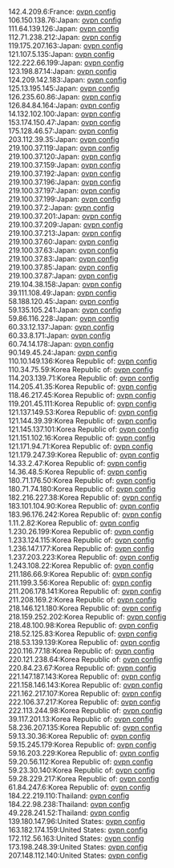 142.4.209.6:France: [ovpn config](vpn/142_4_209_6.ovpn)  
106.150.138.76:Japan: [ovpn config](vpn/106_150_138_76.ovpn)  
111.64.139.126:Japan: [ovpn config](vpn/111_64_139_126.ovpn)  
112.71.238.212:Japan: [ovpn config](vpn/112_71_238_212.ovpn)  
119.175.207.163:Japan: [ovpn config](vpn/119_175_207_163.ovpn)  
121.107.5.135:Japan: [ovpn config](vpn/121_107_5_135.ovpn)  
122.222.66.199:Japan: [ovpn config](vpn/122_222_66_199.ovpn)  
123.198.87.14:Japan: [ovpn config](vpn/123_198_87_14.ovpn)  
124.209.142.183:Japan: [ovpn config](vpn/124_209_142_183.ovpn)  
125.13.195.145:Japan: [ovpn config](vpn/125_13_195_145.ovpn)  
126.235.60.86:Japan: [ovpn config](vpn/126_235_60_86.ovpn)  
126.84.84.164:Japan: [ovpn config](vpn/126_84_84_164.ovpn)  
14.132.102.100:Japan: [ovpn config](vpn/14_132_102_100.ovpn)  
153.174.150.47:Japan: [ovpn config](vpn/153_174_150_47.ovpn)  
175.128.46.57:Japan: [ovpn config](vpn/175_128_46_57.ovpn)  
203.112.39.35:Japan: [ovpn config](vpn/203_112_39_35.ovpn)  
219.100.37.119:Japan: [ovpn config](vpn/219_100_37_119.ovpn)  
219.100.37.120:Japan: [ovpn config](vpn/219_100_37_120.ovpn)  
219.100.37.159:Japan: [ovpn config](vpn/219_100_37_159.ovpn)  
219.100.37.192:Japan: [ovpn config](vpn/219_100_37_192.ovpn)  
219.100.37.196:Japan: [ovpn config](vpn/219_100_37_196.ovpn)  
219.100.37.197:Japan: [ovpn config](vpn/219_100_37_197.ovpn)  
219.100.37.199:Japan: [ovpn config](vpn/219_100_37_199.ovpn)  
219.100.37.2:Japan: [ovpn config](vpn/219_100_37_2.ovpn)  
219.100.37.201:Japan: [ovpn config](vpn/219_100_37_201.ovpn)  
219.100.37.209:Japan: [ovpn config](vpn/219_100_37_209.ovpn)  
219.100.37.213:Japan: [ovpn config](vpn/219_100_37_213.ovpn)  
219.100.37.60:Japan: [ovpn config](vpn/219_100_37_60.ovpn)  
219.100.37.63:Japan: [ovpn config](vpn/219_100_37_63.ovpn)  
219.100.37.83:Japan: [ovpn config](vpn/219_100_37_83.ovpn)  
219.100.37.85:Japan: [ovpn config](vpn/219_100_37_85.ovpn)  
219.100.37.87:Japan: [ovpn config](vpn/219_100_37_87.ovpn)  
219.104.38.158:Japan: [ovpn config](vpn/219_104_38_158.ovpn)  
39.111.108.49:Japan: [ovpn config](vpn/39_111_108_49.ovpn)  
58.188.120.45:Japan: [ovpn config](vpn/58_188_120_45.ovpn)  
59.135.105.241:Japan: [ovpn config](vpn/59_135_105_241.ovpn)  
59.86.116.228:Japan: [ovpn config](vpn/59_86_116_228.ovpn)  
60.33.12.137:Japan: [ovpn config](vpn/60_33_12_137.ovpn)  
60.33.8.171:Japan: [ovpn config](vpn/60_33_8_171.ovpn)  
60.74.14.178:Japan: [ovpn config](vpn/60_74_14_178.ovpn)  
90.149.45.24:Japan: [ovpn config](vpn/90_149_45_24.ovpn)  
110.10.149.136:Korea Republic of: [ovpn config](vpn/110_10_149_136.ovpn)  
110.34.75.59:Korea Republic of: [ovpn config](vpn/110_34_75_59.ovpn)  
114.203.139.71:Korea Republic of: [ovpn config](vpn/114_203_139_71.ovpn)  
114.205.41.35:Korea Republic of: [ovpn config](vpn/114_205_41_35.ovpn)  
118.46.217.45:Korea Republic of: [ovpn config](vpn/118_46_217_45.ovpn)  
119.201.45.111:Korea Republic of: [ovpn config](vpn/119_201_45_111.ovpn)  
121.137.149.53:Korea Republic of: [ovpn config](vpn/121_137_149_53.ovpn)  
121.144.39.39:Korea Republic of: [ovpn config](vpn/121_144_39_39.ovpn)  
121.145.137.101:Korea Republic of: [ovpn config](vpn/121_145_137_101.ovpn)  
121.151.102.16:Korea Republic of: [ovpn config](vpn/121_151_102_16.ovpn)  
121.171.94.71:Korea Republic of: [ovpn config](vpn/121_171_94_71.ovpn)  
121.179.247.39:Korea Republic of: [ovpn config](vpn/121_179_247_39.ovpn)  
14.33.2.47:Korea Republic of: [ovpn config](vpn/14_33_2_47.ovpn)  
14.36.48.5:Korea Republic of: [ovpn config](vpn/14_36_48_5.ovpn)  
180.71.176.50:Korea Republic of: [ovpn config](vpn/180_71_176_50.ovpn)  
180.71.74.180:Korea Republic of: [ovpn config](vpn/180_71_74_180.ovpn)  
182.216.227.38:Korea Republic of: [ovpn config](vpn/182_216_227_38.ovpn)  
183.101.104.90:Korea Republic of: [ovpn config](vpn/183_101_104_90.ovpn)  
183.96.176.242:Korea Republic of: [ovpn config](vpn/183_96_176_242.ovpn)  
1.11.2.82:Korea Republic of: [ovpn config](vpn/1_11_2_82.ovpn)  
1.230.26.199:Korea Republic of: [ovpn config](vpn/1_230_26_199.ovpn)  
1.233.124.115:Korea Republic of: [ovpn config](vpn/1_233_124_115.ovpn)  
1.236.147.177:Korea Republic of: [ovpn config](vpn/1_236_147_177.ovpn)  
1.237.203.223:Korea Republic of: [ovpn config](vpn/1_237_203_223.ovpn)  
1.243.108.22:Korea Republic of: [ovpn config](vpn/1_243_108_22.ovpn)  
211.186.66.9:Korea Republic of: [ovpn config](vpn/211_186_66_9.ovpn)  
211.199.3.56:Korea Republic of: [ovpn config](vpn/211_199_3_56.ovpn)  
211.206.178.141:Korea Republic of: [ovpn config](vpn/211_206_178_141.ovpn)  
211.208.169.2:Korea Republic of: [ovpn config](vpn/211_208_169_2.ovpn)  
218.146.121.180:Korea Republic of: [ovpn config](vpn/218_146_121_180.ovpn)  
218.159.252.202:Korea Republic of: [ovpn config](vpn/218_159_252_202.ovpn)  
218.48.100.98:Korea Republic of: [ovpn config](vpn/218_48_100_98.ovpn)  
218.52.125.83:Korea Republic of: [ovpn config](vpn/218_52_125_83.ovpn)  
218.53.139.139:Korea Republic of: [ovpn config](vpn/218_53_139_139.ovpn)  
220.116.77.18:Korea Republic of: [ovpn config](vpn/220_116_77_18.ovpn)  
220.121.238.64:Korea Republic of: [ovpn config](vpn/220_121_238_64.ovpn)  
220.84.23.67:Korea Republic of: [ovpn config](vpn/220_84_23_67.ovpn)  
221.147.187.143:Korea Republic of: [ovpn config](vpn/221_147_187_143.ovpn)  
221.158.146.143:Korea Republic of: [ovpn config](vpn/221_158_146_143.ovpn)  
221.162.217.107:Korea Republic of: [ovpn config](vpn/221_162_217_107.ovpn)  
222.106.37.217:Korea Republic of: [ovpn config](vpn/222_106_37_217.ovpn)  
222.113.244.98:Korea Republic of: [ovpn config](vpn/222_113_244_98.ovpn)  
39.117.201.13:Korea Republic of: [ovpn config](vpn/39_117_201_13.ovpn)  
58.236.207.135:Korea Republic of: [ovpn config](vpn/58_236_207_135.ovpn)  
59.13.30.36:Korea Republic of: [ovpn config](vpn/59_13_30_36.ovpn)  
59.15.245.179:Korea Republic of: [ovpn config](vpn/59_15_245_179.ovpn)  
59.16.203.229:Korea Republic of: [ovpn config](vpn/59_16_203_229.ovpn)  
59.20.56.112:Korea Republic of: [ovpn config](vpn/59_20_56_112.ovpn)  
59.23.30.140:Korea Republic of: [ovpn config](vpn/59_23_30_140.ovpn)  
59.28.229.217:Korea Republic of: [ovpn config](vpn/59_28_229_217.ovpn)  
61.84.247.6:Korea Republic of: [ovpn config](vpn/61_84_247_6.ovpn)  
184.22.219.110:Thailand: [ovpn config](vpn/184_22_219_110.ovpn)  
184.22.98.238:Thailand: [ovpn config](vpn/184_22_98_238.ovpn)  
49.228.241.52:Thailand: [ovpn config](vpn/49_228_241_52.ovpn)  
139.180.147.96:United States: [ovpn config](vpn/139_180_147_96.ovpn)  
163.182.174.159:United States: [ovpn config](vpn/163_182_174_159.ovpn)  
172.112.56.163:United States: [ovpn config](vpn/172_112_56_163.ovpn)  
173.198.248.39:United States: [ovpn config](vpn/173_198_248_39.ovpn)  
207.148.112.140:United States: [ovpn config](vpn/207_148_112_140.ovpn)  
